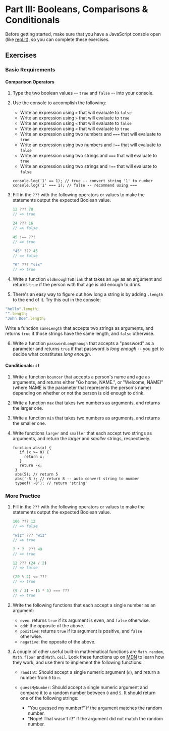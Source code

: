 # Part III: Booleans, Comparisons & Conditionals

Before getting started, make sure that you have a JavaScript console open (like <a href="http://www.repl.it/languages/javascript" target="_blank">repl.it</a>), so you can complete these exercises.

## Exercises

### Basic Requirements

#### Comparison Operators

1. Type the two boolean values -- `true` and `false` -- into your console.

2. Use the console to accomplish the following:

    + Write an expression using `>` that will evaluate to `false`
    + Write an expression using `>` that will evaluate to `true`
    + Write an expression using `<` that will evaluate to `false`
    + Write an expression using `<` that will evaluate to `true`
    + Write an expression using two numbers and `===` that will evaluate to `true`
    + Write an expression using two numbers and `!==` that will evaluate to `false`
    + Write an expression using two strings and `===` that will evaluate to `true`
    + Write an expression using two strings and `!==` that will evaluate to `false`
   ```
   console.log('1' == 1); // true -- convert string '1' to number
   console.log('1' === 1); // false -- recommend using ===
   ```
   
3. Fill in the `???` with the following operators or values to make the statements
   output the expected Boolean value.

   ```js
   12 ??? 78
   // => true

   24 ??? 16
   // => false

   45 !== ???
   // => true

   "45" ??? 45
   // => false

   "6" ??? "six"
   // => true
   ```

4. Write a function `oldEnoughToDrink` that takes an `age` as an argument and
   returns `true` if the person with that age is old enough to drink.

5. There's an easy way to figure out how long a string is by adding `.length` to
   the end of it. Try this out in the console:

  ```js
  "hello".length;
  "".length;
  "John Doe".length;
  ```

  Write a function `sameLength` that accepts two strings as arguments, and
  returns `true` if those strings have the same length, and `false` otherwise.

6. Write a function `passwordLongEnough` that accepts a "password" as a
   parameter and returns `true` if that password is *long enough* -- you get to
   decide what constitutes *long enough*.

#### Conditionals: `if`

1. Write a function `bouncer` that accepts a person's name and age as arguments,
   and returns either "Go home, NAME.", or "Welcome, NAME!" (where NAME is the
   parameter that represents the person's name) depending on whether or not the
   person is old enough to drink.

2. Write a function `max` that takes two numbers as arguments, and returns the
   larger one.

3. Write a function `min` that takes two numbers as arguments, and returns the
   smaller one.

4. Write functions `larger` and `smaller` that each accept two strings as
   arguments, and return the *larger* and *smaller* strings, respectively.
   
   ```
   function abs(x) {
      if (x >= 0) {
        return x;
      }
      return -x;
    }
    abs(5); // return 5
    abs('-8'); // return 8 -- auto convert string to number
    typeof('-8'); // return 'string'

### More Practice

1. Fill in the `???` with the following operators or values to make the statements
   output the expected Boolean value.

   ```js
   106 ??? 12
   // => false

   "wiz" ??? "wiz"
   // => true

   7 * 7  ??? 49
   // => true

   12 ??? (24 / 2)
   // => false

   (20 % 2) <= ???
   // => true

   (9 / 3) + (5 * 5) === ???
   // => true
   ```

2. Write the following functions that each accept a single number as an
   argument:

    + `even`: returns `true` if its argument is even, and `false` otherwise.
    + `odd`: the opposite of the above.
    + `positive`: returns `true` if its argument is positive, and `false` otherwise.
    + `negative`: the opposite of the above.

3. A couple of other useful built-in mathematical functions are `Math.random`,
   `Math.floor` and `Math.ceil`. Look these functions up on
   [MDN](https://developer.mozilla.org/en-US/docs/Web/JavaScript/Reference/Global_Objects/Math)
   to learn how they work, and use them to implement the following functions:

   + `randInt`: Should accept a single numeric argument (`n`), and return a
     number from `0` to `n`.
   + `guessMyNumber`: Should accept a single numeric argument and compare it to
     a random number between `0` and `5`. It should return one of the following
     strings:

     - "You guessed my number!" if the argument matches the random number.
     - "Nope! That wasn't it!" if the argument did not match the random number.
